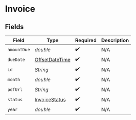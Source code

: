 # Invoice


## Fields

| Field                                                                                     | Type                                                                                      | Required                                                                                  | Description                                                                               |
| ----------------------------------------------------------------------------------------- | ----------------------------------------------------------------------------------------- | ----------------------------------------------------------------------------------------- | ----------------------------------------------------------------------------------------- |
| `amountDue`                                                                               | *double*                                                                                  | :heavy_check_mark:                                                                        | N/A                                                                                       |
| `dueDate`                                                                                 | [OffsetDateTime](https://docs.oracle.com/javase/8/docs/api/java/time/OffsetDateTime.html) | :heavy_check_mark:                                                                        | N/A                                                                                       |
| `id`                                                                                      | *String*                                                                                  | :heavy_check_mark:                                                                        | N/A                                                                                       |
| `month`                                                                                   | *double*                                                                                  | :heavy_check_mark:                                                                        | N/A                                                                                       |
| `pdfUrl`                                                                                  | *String*                                                                                  | :heavy_check_mark:                                                                        | N/A                                                                                       |
| `status`                                                                                  | [InvoiceStatus](../../models/shared/InvoiceStatus.md)                                     | :heavy_check_mark:                                                                        | N/A                                                                                       |
| `year`                                                                                    | *double*                                                                                  | :heavy_check_mark:                                                                        | N/A                                                                                       |